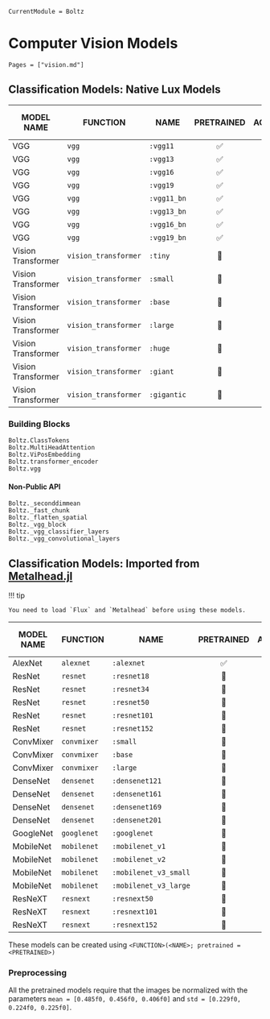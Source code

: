 ```@meta
CurrentModule = Boltz
```

# Computer Vision Models

```@index
Pages = ["vision.md"]
```

## Classification Models: Native Lux Models

| MODEL NAME         | FUNCTION             | NAME        | PRETRAINED | TOP 1 ACCURACY (%) | TOP 5 ACCURACY (%) |
| ------------------ | -------------------- | ----------- | :--------: | :----------------: | :----------------: |
| VGG                | `vgg`                | `:vgg11`    |     ✅      |       67.35        |       87.91        |
| VGG                | `vgg`                | `:vgg13`    |     ✅      |       68.40        |       88.48        |
| VGG                | `vgg`                | `:vgg16`    |     ✅      |       70.24        |       89.80        |
| VGG                | `vgg`                | `:vgg19`    |     ✅      |       71.09        |       90.27        |
| VGG                | `vgg`                | `:vgg11_bn` |     ✅      |       69.09        |       88.94        |
| VGG                | `vgg`                | `:vgg13_bn` |     ✅      |       69.66        |       89.49        |
| VGG                | `vgg`                | `:vgg16_bn` |     ✅      |       72.11        |       91.02        |
| VGG                | `vgg`                | `:vgg19_bn` |     ✅      |       72.95        |       91.32        |
| Vision Transformer | `vision_transformer` | `:tiny`     |     🚫      |                    |                    |
| Vision Transformer | `vision_transformer` | `:small`    |     🚫      |                    |                    |
| Vision Transformer | `vision_transformer` | `:base`     |     🚫      |                    |                    |
| Vision Transformer | `vision_transformer` | `:large`    |     🚫      |                    |                    |
| Vision Transformer | `vision_transformer` | `:huge`     |     🚫      |                    |                    |
| Vision Transformer | `vision_transformer` | `:giant`    |     🚫      |                    |                    |
| Vision Transformer | `vision_transformer` | `:gigantic` |     🚫      |                    |                    |

### Building Blocks

```@docs
Boltz.ClassTokens
Boltz.MultiHeadAttention
Boltz.ViPosEmbedding
Boltz.transformer_encoder
Boltz.vgg
```

#### Non-Public API

```@docs
Boltz._seconddimmean
Boltz._fast_chunk
Boltz._flatten_spatial
Boltz._vgg_block
Boltz._vgg_classifier_layers
Boltz._vgg_convolutional_layers
```

## Classification Models: Imported from [Metalhead.jl](https://github.com/FluxML/Metalhead.jl)

!!! tip

    You need to load `Flux` and `Metalhead` before using these models.

| MODEL NAME | FUNCTION    | NAME                  | PRETRAINED | TOP 1 ACCURACY (%) | TOP 5 ACCURACY (%) |
| ---------- | ----------- | --------------------- | :--------: | :----------------: | :----------------: |
| AlexNet    | `alexnet`   | `:alexnet`            |     ✅      |       54.48        |       77.72        |
| ResNet     | `resnet`    | `:resnet18`           |     🚫      |       68.08        |       88.44        |
| ResNet     | `resnet`    | `:resnet34`           |     🚫      |       72.13        |       90.91        |
| ResNet     | `resnet`    | `:resnet50`           |     🚫      |       74.55        |       92.36        |
| ResNet     | `resnet`    | `:resnet101`          |     🚫      |       74.81        |       92.36        |
| ResNet     | `resnet`    | `:resnet152`          |     🚫      |       77.63        |       93.84        |
| ConvMixer  | `convmixer` | `:small`              |     🚫      |                    |                    |
| ConvMixer  | `convmixer` | `:base`               |     🚫      |                    |                    |
| ConvMixer  | `convmixer` | `:large`              |     🚫      |                    |                    |
| DenseNet   | `densenet`  | `:densenet121`        |     🚫      |                    |                    |
| DenseNet   | `densenet`  | `:densenet161`        |     🚫      |                    |                    |
| DenseNet   | `densenet`  | `:densenet169`        |     🚫      |                    |                    |
| DenseNet   | `densenet`  | `:densenet201`        |     🚫      |                    |                    |
| GoogleNet  | `googlenet` | `:googlenet`          |     🚫      |                    |                    |
| MobileNet  | `mobilenet` | `:mobilenet_v1`       |     🚫      |                    |                    |
| MobileNet  | `mobilenet` | `:mobilenet_v2`       |     🚫      |                    |                    |
| MobileNet  | `mobilenet` | `:mobilenet_v3_small` |     🚫      |                    |                    |
| MobileNet  | `mobilenet` | `:mobilenet_v3_large` |     🚫      |                    |                    |
| ResNeXT    | `resnext`   | `:resnext50`          |     🚫      |                    |                    |
| ResNeXT    | `resnext`   | `:resnext101`         |     🚫      |                    |                    |
| ResNeXT    | `resnext`   | `:resnext152`         |     🚫      |                    |                    |

These models can be created using `<FUNCTION>(<NAME>; pretrained = <PRETRAINED>)`

### Preprocessing

All the pretrained models require that the images be normalized with the parameters
`mean = [0.485f0, 0.456f0, 0.406f0]` and `std = [0.229f0, 0.224f0, 0.225f0]`.